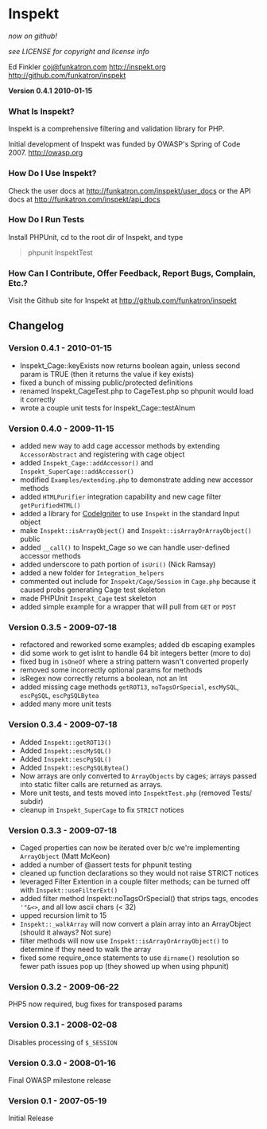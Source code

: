 # Inspekt

*now on github!*

_see LICENSE for copyright and license info_

Ed Finkler
<coj@funkatron.com>
<http://inspekt.org>
<http://github.com/funkatron/inspekt>

**Version 0.4.1**
**2010-01-15**


### What Is Inspekt?

Inspekt is a comprehensive filtering and validation library for PHP.

Initial development of Inspekt was funded by OWASP's Spring of Code 2007.
<http://owasp.org>


### How Do I Use Inspekt?

Check the user docs at
http://funkatron.com/inspekt/user_docs or the API docs at
http://funkatron.com/inspekt/api_docs

### How Do I Run Tests

Install PHPUnit, cd to the root dir of Inspekt, and type

> phpunit InspektTest



### How Can I Contribute, Offer Feedback, Report Bugs, Complain, Etc.?

Visit the Github site for Inspekt at <http://github.com/funkatron/inspekt>


## Changelog ##


### Version 0.4.1 - 2010-01-15 ###
- Inspekt_Cage::keyExists now returns boolean again, unless second param is TRUE (then it returns the value if key exists)
- fixed a bunch of missing public/protected definitions
- renamed Inspekt_CageTest.php to CageTest.php so phpunit would load it correctly
- wrote a couple unit tests for Inspekt_Cage::testAlnum



### Version 0.4.0 - 2009-11-15 ###

- added new way to add cage accessor methods by extending `AccessorAbstract` and registering with cage object
- added `Inspekt_Cage::addAccessor()` and `Inspekt_SuperCage::addAccessor()`
- modified `Examples/extending.php` to demonstrate adding new accessor methods
- added `HTMLPurifier` integration capability and new cage filter `getPurifiedHTML()`
- added a library for [CodeIgniter](http://codeigniter.com) to use `Inspekt` in the standard Input object
- make `Inspekt::isArrayObject()` and `Inspekt::isArrayOrArrayObject()` public
- added `__call()` to Inspekt_Cage so we can handle user-defined accessor methods
- added underscore to path portion of `isUri()` (Nick Ramsay)
- added a new folder for `Integration_helpers`
- commented out include for `Inspekt/Cage/Session` in `Cage.php` because it caused probs generating Cage test skeleton
- made PHPUnit `Inspekt_Cage` test skeleton
- added simple example for a wrapper that will pull from `GET` or `POST`



### Version 0.3.5 - 2009-07-18 ###


- refactored and reworked some examples; added db escaping examples
- did some work to get isInt to handle 64 bit integers better (more to do)
- fixed bug in `isOneOf` where a string pattern wasn't converted properly
- removed some incorrectly optional params for methods
- isRegex now correctly returns a boolean, not an Int
- added missing cage methods `getROT13`, `noTagsOrSpecial`, `escMySQL`, `escPgSQL`, `escPgSQLBytea`
- added many more unit tests


### Version 0.3.4 - 2009-07-18 ###

- Added `Inspekt::getROT13()`
- Added `Inspekt::escMySQL()`
- Added `Inspekt::escPgSQL()`
- Added `Inspekt::escPgSQLBytea()`
- Now arrays are only converted to `ArrayObjects` by cages; arrays passed into static filter calls are returned as arrays.
- More unit tests, and tests moved into `InspektTest.php` (removed Tests/ subdir)
- cleanup in `Inspekt_SuperCage` to fix `STRICT` notices

### Version 0.3.3 - 2009-07-18 ###

- Caged properties can now be iterated over b/c we're implementing `ArrayObject` (Matt McKeon)
- added a number of @assert tests for phpunit testing
- cleaned up function declarations so they would not raise STRICT notices
- leveraged Filter Extention in a couple filter methods; can be turned off with `Inspekt::useFilterExt()`
- added filter method Inspekt::noTagsOrSpecial() that strips tags, encodes
`'"&<>`, and all low ascii chars (< 32)
- upped recursion limit to 15
- `Inspekt::_walkArray` will now convert a plain array into an ArrayObject (should it always? Not sure)
- filter methods will now use `Inspekt::isArrayOrArrayObject()` to determine if
they need to walk the array
- fixed some require_once statements to use `dirname()` resolution so fewer path issues pop up (they showed up when using phpunit)

### Version 0.3.2 - 2009-06-22 ###

PHP5 now required, bug fixes for transposed params

### Version 0.3.1 - 2008-02-08 ###

Disables processing of `$_SESSION`

### Version 0.3.0 - 2008-01-16 ###

Final OWASP milestone release

### Version 0.1 - 2007-05-19 ###
Initial Release
